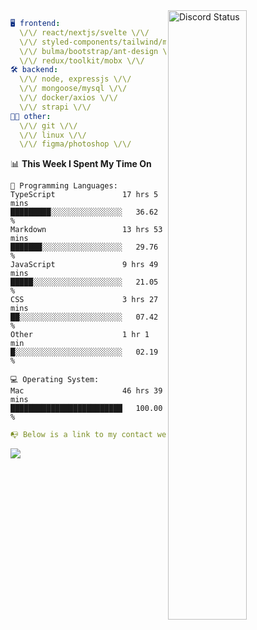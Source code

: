 
<a href="https://discord.com/users/279302975371870218" target="_blank">
    <img width="50%" align="right" alt="Discord Status" src="https://lanyard.cnrad.dev/api/279302975371870218?bg=161B22&borderRadius=5px%205px%200%200&hideTimestamp=true&idleMessage=Just%20chillin%27%20at%20the%20moment&animated=true">
</a>

```yaml
🖥️ frontend: 
  \/\/ react/nextjs/svelte \/\/
  \/\/ styled-components/tailwind/mui/
  \/\/ bulma/bootstrap/ant-design \/\/
  \/\/ redux/toolkit/mobx \/\/
🛠 backend: 
  \/\/ node, expressjs \/\/
  \/\/ mongoose/mysql \/\/
  \/\/ docker/axios \/\/
  \/\/ strapi \/\/
👨‍💻 other: 
  \/\/ git \/\/ 
  \/\/ linux \/\/
  \/\/ figma/photoshop \/\/
```
<!--START_SECTION:waka-->
📊 **This Week I Spent My Time On** 

```text
💬 Programming Languages: 
TypeScript               17 hrs 5 mins       █████████░░░░░░░░░░░░░░░░   36.62 % 
Markdown                 13 hrs 53 mins      ███████░░░░░░░░░░░░░░░░░░   29.76 % 
JavaScript               9 hrs 49 mins       █████░░░░░░░░░░░░░░░░░░░░   21.05 % 
CSS                      3 hrs 27 mins       ██░░░░░░░░░░░░░░░░░░░░░░░   07.42 % 
Other                    1 hr 1 min          █░░░░░░░░░░░░░░░░░░░░░░░░   02.19 % 

💻 Operating System: 
Mac                      46 hrs 39 mins      █████████████████████████   100.00 % 
```


<!--END_SECTION:waka-->
```yaml
📭 Below is a link to my contact website 
```
<a href="https://mxns.xyz" target="_black"> <img src="https://img.shields.io/badge/website-161B22?style=for-the-badge&logo=About.me&logoColor=white"></img> <a/>
